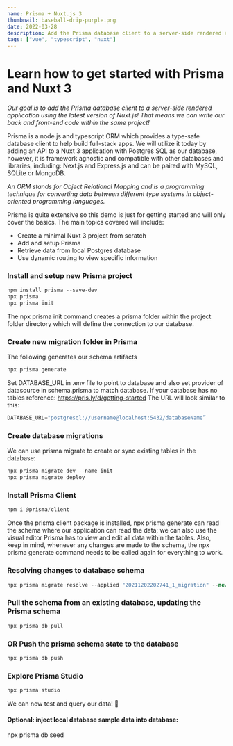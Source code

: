```yaml
---
name: Prisma + Nuxt.js 3
thumbnail: baseball-drip-purple.png
date: 2022-03-28
description: Add the Prisma database client to a server-side rendered application using the latest version of Nuxt and write back and front-end code within the same project!
tags: ["vue", "typescript", "nuxt"]
---
```


# Learn how to get started with Prisma and Nuxt 3

*Our goal is to add the Prisma database client to a server-side rendered application using the latest version of Nuxt.js! That means we can write our back and front-end code within the same project!* 

Prisma is a node.js and typescript ORM which provides a type-safe database client to help build full-stack apps. We will utilize it today by adding an API to a Nuxt 3 application with Postgres SQL as our database, however, it is framework agnostic and compatible with other databases and libraries, including: Next.js and Express.js and can be paired with MySQL, SQLite or MongoDB.

*An ORM stands for Object Relational Mapping and is a programming technique for converting data between different type systems in object-oriented programming languages.*

Prisma is quite extensive so this demo is just for getting started and will only cover the basics. The main topics covered will include: 

- Create a minimal Nuxt 3 project from scratch
- Add and setup Prisma
- Retrieve data from local Postgres database
- Use dynamic routing to view specific information

<!--more-->

### Install and setup new Prisma project



```js
npm install prisma --save-dev
npx prisma
npx prisma init

```


The npx prisma init command creates a prisma folder within the project folder directory which will define the connection to our database.

### Create new migration folder in Prisma
The following generates our schema artifacts


```js
npx prisma generate
```


Set DATABASE_URL in .env file to point to database and also set provider of datasource in schema.prisma to match database. If your database has no tables reference: https://pris.ly/d/getting-started
The URL will look similar to this:


```js
DATABASE_URL="postgresql://username@localhost:5432/databaseName”
```


### Create database migrations

We can use prisma migrate to create or sync existing tables in the database: 



```js
npx prisma migrate dev --name init
npx prisma migrate deploy
```


### Install Prisma Client



```js
npm i @prisma/client
```


Once the prisma client package is installed, npx prisma generate can read the schema where our application can read the data; we can also use the visual editor Prisma has to view and edit all data within the tables. Also, keep in mind, whenever any changes are made to the schema, the npx prisma generate command needs to be called again for everything to work.

### Resolving changes to database schema


```js
npx prisma migrate resolve --applied "20211202202741_1_migration" --new-feature
```


### Pull the schema from an existing database, updating the Prisma schema


```js
npx prisma db pull
```

### OR Push the prisma schema state to the database


```js
npx prisma db push
```


### Explore Prisma Studio

```js
npx prisma studio
```

We can now test and query our data! 🍾

#### Optional: inject local database sample data into database:
npx prisma db seed